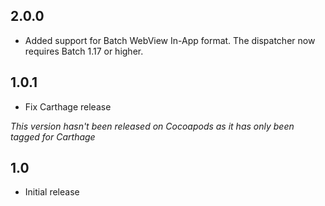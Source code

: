 2.0.0
-----

 * Added support for Batch WebView In-App format. The dispatcher now requires Batch 1.17 or higher.

1.0.1
-----

 * Fix Carthage release

_This version hasn't been released on Cocoapods as it has only been tagged for Carthage_

1.0
-----

 * Initial release